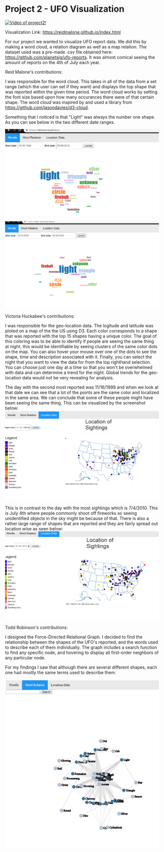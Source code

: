 # Project 2 - UFO Visualization

[![Video of project2!](https://img.youtube.com/vi/iib3iEO6wPU/0.jpg)](https://www.youtube.com/watch?v=iib3iEO6wPU)

Visualization Link: https://reidmalone.github.io/index.html

For our project we wanted to visualize UFO report data. We did this by making a word cloud, a relation diagram as well as a map relation. The dataset used was a pre-made .csv file obtained here: https://github.com/planetsig/ufo-reports. It was almost comical seeing the amount of reports on the 4th of July each year.

Reid Malone's contributions:

I was responsible for the word cloud. This takes in all of the data from a set range (which the user can set if they want) and displays
the top shape that was reported within the given time period. The word cloud works by setting the font size based upon how many occurances there were of that certain shape. The word cloud was inspired by and used a library from https://github.com/jasondavies/d3-cloud.

Something that I noticed is that "Light" was always the number one shape. As you can see below in the two different date ranges.

![1949-2009](image2.png)

![2003-2009](image1.png)

Victoria Huckabee's contributions:

I was responsible for the geo-location data. The logitude and latitude was ploted on a map of the the US using D3. Each color corresponds to a shape that was reported with the top 15 shapes having a unique color. The goal of this coloring was to be able to identify if people are seeing the same thing at night, this would be identifiable by seeing clusters of the same color dots on the map. You can also hover your mouse over one of the dots to see the shape, time and description associated with it. Finally, you can select the night that you want to view the data for from the top righthand selection. You can choose just one day at a time so that you won't be overwhelmed with data and can determine a trend for the night. Global trends for the geo-location data would not be very revealing for analysis.

The day with the second most reported was 11/16/1999 and when we look at that date we can see that a lot of the points are the same color and localized in the same area. We can conclude that some of these people might have been seeing the same thing. This can be visualized by the screenshot below:
![Nov1699](11161999.PNG)

This is in contrast to the day with the most sightings which is 7/4/2010. This is July 4th where people commonly shoot off fireworks so seeing unidentified objects in the sky might be because of that. There is also a rather large range of shapes that are reported and they are fairly spread out location wise as seen below:
![July4th](July4.PNG)

Todd Robinson's contributions:

I designed the Force-Directed Relational Graph. I decided to find the relationship between the shapes of the UFO's reported, and the words used to describe each of them individually. The graph includes a search function to find any specific node, and hovering to display all first-order neighbors of any particular node. 

For my findings I saw that although there are several different shapes, each one had mostly the same terms used to describe them.

![Relationship](Ufo-data.JPG)
